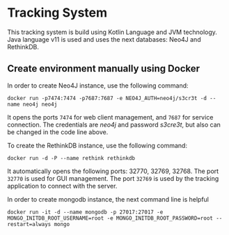# Tracking System

This tracking system is build using Kotlin Language and JVM technology. Java language v11 is used and uses the next
databases: Neo4J and RethinkDB.

## Create environment manually using Docker
In order to create Neo4J instance, use the following command:

`docker run -p7474:7474 -p7687:7687 -e NEO4J_AUTH=neo4j/s3cr3t -d --name neo4j neo4j`

It opens the ports `7474` for web client management, and `7687` for service connection. The credentials are _neo4j_ and 
password _s3cre3t_, but also can be changed in the code line above.

To create the RethinkDB instance, use the following command:

`docker run -d -P --name rethink rethinkdb` 

It automatically opens the following ports: 32770, 32769, 32768. The port `32770` is used for GUI management. The port
`32769` is used by the tracking application to connect with the server.

In order to create mongodb instance, the next command line is helpful

`docker run -it -d --name mongodb -p 27017:27017 -e MONGO_INITDB_ROOT_USERNAME=root -e MONGO_INITDB_ROOT_PASSWORD=root --restart=always mongo`


